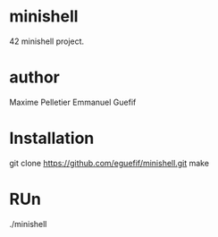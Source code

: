 # minishell
42 minishell project.

# author
Maxime Pelletier
Emmanuel Guefif

# Installation
git clone https://github.com/eguefif/minishell.git
make

# RUn
./minishell
